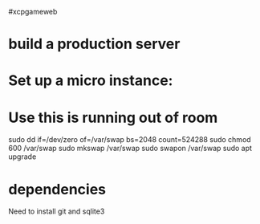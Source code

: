 #xcpgameweb
# build a production server

# Set up a micro instance:

# Use this is running out of room
sudo dd if=/dev/zero of=/var/swap bs=2048 count=524288
sudo chmod 600 /var/swap
sudo mkswap /var/swap
sudo swapon /var/swap
sudo apt upgrade

# dependencies

Need to install git and sqlite3
